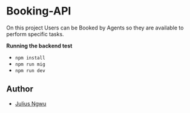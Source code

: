 # Booking-API
On this project Users can be Booked by Agents so they are available to perform specific tasks.

**Running the backend test**
- `npm install`
- `npm run mig`
- `npm run dev`

 ## Author
- [Julius Ngwu](https://github.com/czarjulius)